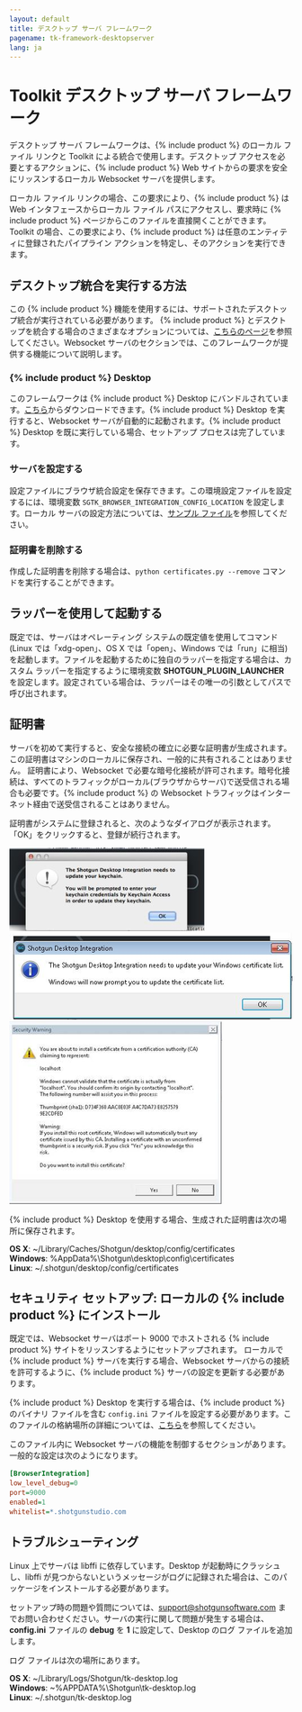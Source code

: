 ```yaml
---
layout: default
title: デスクトップ サーバ フレームワーク
pagename: tk-framework-desktopserver
lang: ja
---
```


# Toolkit デスクトップ サーバ フレームワーク

デスクトップ サーバ フレームワークは、{% include product %} のローカル ファイル リンクと Toolkit による統合で使用します。デスクトップ アクセスを必要とするアクションに、{% include product %} Web サイトからの要求を安全にリッスンするローカル Websocket サーバを提供します。

ローカル ファイル リンクの場合、この要求により、{% include product %} は Web インタフェースからローカル ファイル パスにアクセスし、要求時に {% include product %} ページからこのファイルを直接開くことができます。Toolkit の場合、この要求により、{% include product %} は任意のエンティティに登録されたパイプライン アクションを特定し、そのアクションを実行できます。

## デスクトップ統合を実行する方法

この {% include product %} 機能を使用するには、サポートされたデスクトップ統合が実行されている必要があります。
{% include product %} とデスクトップを統合する場合のさまざまなオプションについては、[こちらのページ](https://support.shotgunsoftware.com/hc/ja/articles/219030858)を参照してください。Websocket サーバのセクションでは、このフレームワークが提供する機能について説明します。

### {% include product %} Desktop

このフレームワークは {% include product %} Desktop にバンドルされています。[こちら](https://support.shotgunsoftware.com/hc/ja/articles/219040668#Downloading%20Shotgun%20Desktop)からダウンロードできます。{% include product %} Desktop を実行すると、Websocket サーバが自動的に起動されます。{% include product %} Desktop を既に実行している場合、セットアップ プロセスは完了しています。

### サーバを設定する

設定ファイルにブラウザ統合設定を保存できます。この環境設定ファイルを設定するには、環境変数 `SGTK_BROWSER_INTEGRATION_CONFIG_LOCATION` を設定します。ローカル サーバの設定方法については、[サンプル ファイル](https://github.com/shotgunsoftware/tk-framework-desktopserver/blob/master/app/config.ini.example)を参照してください。

### 証明書を削除する

作成した証明書を削除する場合は、`python certificates.py --remove` コマンドを実行することができます。

## ラッパーを使用して起動する

既定では、サーバはオペレーティング システムの既定値を使用してコマンド(Linux では「xdg-open」、OS X では「open」、Windows では「run」に相当)を起動します。ファイルを起動するために独自のラッパーを指定する場合は、カスタム ラッパーを指定するように環境変数 **SHOTGUN_PLUGIN_LAUNCHER** を設定します。設定されている場合は、ラッパーはその唯一の引数としてパスで呼び出されます。

## 証明書

サーバを初めて実行すると、安全な接続の確立に必要な証明書が生成されます。この証明書はマシンのローカルに保存され、一般的に共有されることはありません。
証明書により、Websocket で必要な暗号化接続が許可されます。暗号化接続は、すべてのトラフィックがローカル(ブラウザからサーバ)で送受信される場合も必要です。{% include product %} の Websocket トラフィックはインターネット経由で送受信されることはありません。

証明書がシステムに登録されると、次のようなダイアログが表示されます。
「OK」をクリックすると、登録が続行されます。

![](images/osx_warning_1.jpg)
![](images/windows_warning_1.jpg)
![](images/windows_warning_2.jpg)


{% include product %} Desktop を使用する場合、生成された証明書は次の場所に保存されます。

**OS X**: ~/Library/Caches/Shotgun/desktop/config/certificates<br/>
**Windows**: %AppData%\Shotgun\desktop\config\certificates<br/>
**Linux**: ~/.shotgun/desktop/config/certificates<br/>

## セキュリティ セットアップ: ローカルの {% include product %} にインストール

既定では、Websocket サーバはポート 9000 でホストされる {% include product %} サイトをリッスンするようにセットアップされます。
ローカルで {% include product %} サーバを実行する場合、Websocket サーバからの接続を許可するように、{% include product %} サーバの設定を更新する必要があります。

{% include product %} Desktop を実行する場合は、{% include product %} のバイナリ ファイルを含む ```config.ini``` ファイルを設定する必要があります。このファイルの格納場所の詳細については、[こちら](https://support.shotgunsoftware.com/hc/ja/articles/219040668#Advanced%20Installation%20Topics)を参照してください。

このファイル内に Websocket サーバの機能を制御するセクションがあります。
一般的な設定は次のようになります。

```ini
[BrowserIntegration]
low_level_debug=0
port=9000
enabled=1
whitelist=*.shotgunstudio.com
```

## トラブルシューティング

Linux 上でサーバは libffi に依存しています。Desktop が起動時にクラッシュし、libffi が見つからないというメッセージがログに記録された場合は、このパッケージをインストールする必要があります。

セットアップ時の問題や質問については、support@shotgunsoftware.com までお問い合わせください。サーバの実行に関して問題が発生する場合は、**config.ini** ファイルの **debug** を **1** に設定して、Desktop のログ ファイルを追加します。

ログ ファイルは次の場所にあります。

**OS X**: ~/Library/Logs/Shotgun/tk-desktop.log<br/>**Windows**: ~\%APPDATA%\Shotgun\tk-desktop.log<br/>**Linux**: ~/.shotgun/tk-desktop.log<br/>
